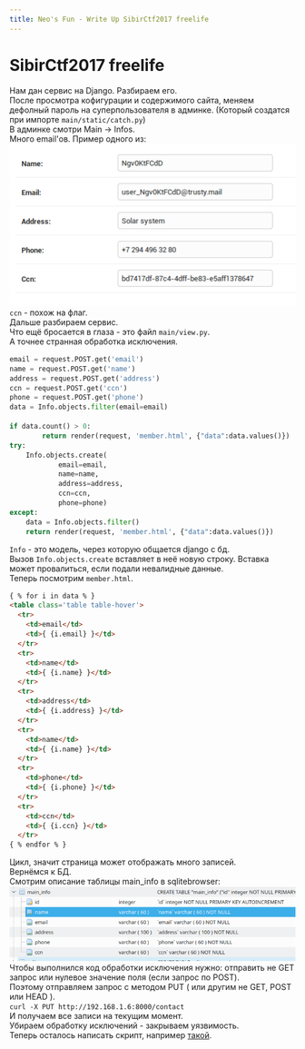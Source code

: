 ```yaml
---
title: Neo's Fun - Write Up SibirCtf2017 freelife
---
```


# SibirCtf2017 freelife

Нам дан сервис на Django. Разбираем его.  
После просмотра кофигурации и содержимого сайта, меняем дефолный пароль на суперпользователя в админке.
(Который создатся при импорте `main/static/catch.py`)  
В админке смотри Main -> Infos.  
Много email'ов. Пример одного из:  
![alt](/files/sibirctf2017-freelife_screen_user.png)  
`ccn` - похож на флаг.  
Дальше разбираем сервис.  
Что ещё бросается в глаза - это файл `main/view.py`.  
А точнее странная обработка исключения.  

```python
email = request.POST.get('email')
name = request.POST.get('name')
address = request.POST.get('address')
ccn = request.POST.get('ccn')
phone = request.POST.get('phone')
data = Info.objects.filter(email=email)

if data.count() > 0:
        return render(request, 'member.html', {"data":data.values()})
try:
    Info.objects.create(
            email=email,
            name=name,
            address=address,
            ccn=ccn,
            phone=phone)
except:
    data = Info.objects.filter()
    return render(request, 'member.html', {"data":data.values()})
```

`Info` - это модель, через которую общается django с бд.  
Вызов `Info.objects.create` вставляет в неё новую строку. Вставка может провалиться, если подали невалидные данные.  
Теперь посмотрим `member.html`.  

```html
{ % for i in data % }
<table class='table table-hover'>
  <tr>
    <td>email</td>
    <td>{ {i.email} }</td>
  </tr>
  <tr>
    <td>name</td>
    <td>{ {i.name} }</td>
  </tr>
  <tr>
    <td>address</td>
    <td>{ {i.address} }</td>
  </tr>
  <tr>
    <td>name</td>
    <td>{ {i.name} }</td>
  </tr>
  <tr>
    <td>phone</td>
    <td>{ {i.phone} }</td>
  </tr>
  <tr>
    <td>ccn</td>
    <td>{ {i.ccn} }</td>
  </tr>
{ % endfor % }
```

Цикл, значит страница может отображать много записей.  
Вернёмся к БД.  
Смотрим описание таблицы main_info в sqlitebrowser:  
![alt](/files/sibirctf2017-freelife_screen_db.png)  
Чтобы выполнился код обработки исключения нужно: отправить не GET запрос или нулевое значение поля (если запрос по POST).  
Поэтому отправляем запрос с методом PUT ( или другим не GET, POST или HEAD ).  
`curl -X PUT http://192.168.1.6:8000/contact`  
И получаем все записи на текущим момент.  
Убираем обработку исключений - закрываем уязвимость.  
Теперь осталось написать скрипт, например [такой](/files/sibirctf2017-freelife_script.py).  